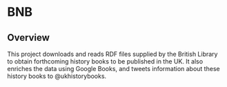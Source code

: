 # BNB

## Overview
This project downloads and reads RDF files supplied by the British Library to obtain forthcoming history books to be published in the UK. It also enriches the data using Google Books, and tweets information about these history books to @ukhistorybooks.